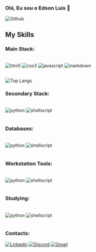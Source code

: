 ### Olá, Eu sou o Edson Luis 👋
![Github](https://github-readme-stats.vercel.app/api?username=edson-1975&show_icons=true&theme=radical)

## My Skills
### Main Stack:
<div style="display: inline_block"><br/>
	<img align="center" alt="htm5" src="https://img.shields.io/badge/HTML5-E34F26?style=for-the-badge&logo=html5&logoColor=white" />
	<img align="center" alt="css3" src="https://img.shields.io/badge/CSS3-1572B6?style=for-the-badge&logo=css3&logoColor=white" />
	<img align="center" alt="javascript" src="https://img.shields.io/badge/JavaScript-F7DF1E?style=for-the-badge&logo=javascript&logoColor=black" />
	<img align="center" alt="markdown" src="https://img.shields.io/badge/Markdown-000000?style=for-the-badge&logo=markdown&logoColor=white" />
</div><br/>

![Top Langs](https://github-readme-stats.vercel.app/api/top-langs/?username=edson-1975&langs_count=8)

### Secondary Stack:
<div style="display: inline_block"><br/>
	<img align="center" alt="python" src="https://img.shields.io/badge/Python-3776AB?style=for-the-badge&logo=python&logoColor=white" />
	<img align="center" alt="shellscript" src="https://img.shields.io/badge/Shell_Script-121011?style=for-the-badge&logo=gnu-bash&logoColor=white" />
</div><br/>

### Databases:
<div style="display: inline_block"><br/>
	<img align="center" alt="python" src="https://img.shields.io/badge/Python-3776AB?style=for-the-badge&logo=python&logoColor=white" />
	<img align="center" alt="shellscript" src="https://img.shields.io/badge/Shell_Script-121011?style=for-the-badge&logo=gnu-bash&logoColor=white" />
</div><br/>

### Workstation Tools:
<div style="display: inline_block"><br/>
	<img align="center" alt="python" src="https://img.shields.io/badge/Python-3776AB?style=for-the-badge&logo=python&logoColor=white" />
	<img align="center" alt="shellscript" src="https://img.shields.io/badge/Shell_Script-121011?style=for-the-badge&logo=gnu-bash&logoColor=white" />
</div><br/>

### Studying:
<div style="display: inline_block"><br/>
	<img align="center" alt="python" src="https://img.shields.io/badge/Python-3776AB?style=for-the-badge&logo=python&logoColor=white" />
	<img align="center" alt="shellscript" src="https://img.shields.io/badge/Shell_Script-121011?style=for-the-badge&logo=gnu-bash&logoColor=white" />
</div><br/>

### Contacts:
[![Linkedin](https://img.shields.io/badge/LinkedIn-0077B5?style=for-the-badge&logo=linkedin&logoColor=white)](https://www.linkedin.com/in/edson1975/)
[![Discord](https://img.shields.io/badge/LinkedIn-0077B5?style=for-the-badge&logo=linkedin&logoColor=white)](https://www.linkedin.com/in/edson1975/)
[![Gmail](https://img.shields.io/badge/LinkedIn-0077B5?style=for-the-badge&logo=linkedin&logoColor=white)](https://www.linkedin.com/in/edson1975/)
